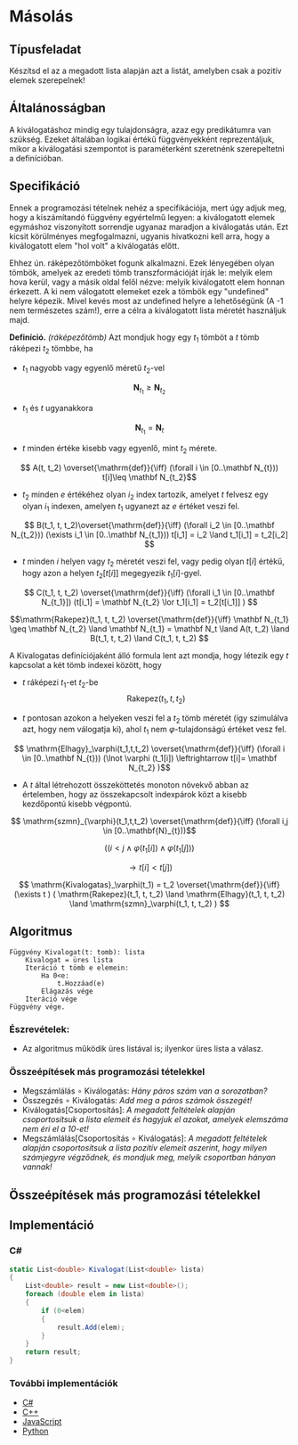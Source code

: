 # Másolás

## Típusfeladat
Készítsd el az a megadott lista alapján azt a listát, amelyben csak a pozitív elemek szerepelnek!

## Általánosságban
A kiválogatáshoz mindig egy tulajdonságra, azaz egy predikátumra van szükség. Ezeket általában logikai értékű függvényekként reprezentáljuk, mikor a kiválogatási szempontot is paraméterként szeretnénk szerepeltetni a definícióban.

## Specifikáció

Ennek a programozási tételnek nehéz a specifikációja, mert úgy adjuk meg, hogy a kiszámítandó függvény egyértelmű legyen: a kiválogatott elemek egymáshoz viszonyított sorrendje ugyanaz maradjon a kiválogatás után. Ezt kicsit körülményes megfogalmazni, ugyanis hivatkozni kell arra, hogy a kiválogatott elem "hol volt" a kiválogatás előtt.

Ehhez ún. ráképezőtömböket fogunk alkalmazni. Ezek lényegében olyan tömbök, amelyek az eredeti tömb transzformációját írják le: melyik elem hova kerül, vagy a másik oldal felől nézve: melyik kiválogatott elem honnan érkezett. A ki nem válogatott elemeket ezek a tömbök egy "undefined" helyre képezik. Mivel kevés most az undefined helyre a lehetőségünk (A -1 nem természetes szám!), erre a célra a kiválogatott lista méretét használjuk majd. 

**Definíció.** *(ráképezőtömb)*
Azt mondjuk hogy egy $t_1$ tömböt a $t$ tömb ráképezi $t_2$ tömbbe, ha 
- $t_1$ nagyobb vagy egyenlő méretű $t_2$-vel

$$ \mathbf N_{t_1} \geq \mathbf N_{t_2} $$

- $t_1$ és $t$ ugyanakkora

$$ \mathbf N_{t_1} = \mathbf N_t $$

- $t$ minden értéke kisebb vagy egyenlő, mint $t_2$ mérete.

$$ A(t, t_2) \overset{\mathrm{def}}{\iff} (\forall i \in [0..\mathbf N_{t})) t[i]\leq \mathbf N_{t_2}$$

- $t_2$ minden $e$ értékéhez olyan $i_2$ index tartozik, amelyet $t$ felvesz egy olyan $i_1$ indexen, amelyen $t_1$ ugyanezt az $e$ értéket veszi fel.

$$ B(t_1, t, t_2)\overset{\mathrm{def}}{\iff} (\forall i_2 \in [0..\mathbf N_{t_2}))  (\exists i_1 \in [0..\mathbf N_{t_1}))  t[i_1] = i_2 \land t_1[i_1] = t_2[i_2]  $$

- $t$ minden $i$ helyen vagy $t_2$ méretét veszi fel, vagy pedig olyan $t[i]$ értékű, hogy azon a helyen $t_2[t[i]]$ megegyezik $t_1[i]$-gyel.
    
$$ C(t_1, t, t_2) \overset{\mathrm{def}}{\iff} (\forall i_1 \in [0..\mathbf N_{t_1}]) (t[i_1] = \mathbf N_{t_2} \lor t_1[i_1] = t_2[t[i_1]]  ) $$

$$\mathrm{Rakepez}(t_1, t, t_2) \overset{\mathrm{def}}{\iff} 
        \mathbf N_{t_1} \geq \mathbf N_{t_2} 
\land   \mathbf N_{t_1} = \mathbf N_t
\land   A(t, t_2)
\land   B(t_1, t, t_2)
\land   C(t_1, t, t_2)
$$

A Kivalogatas definíciójaként álló formula lent azt mondja, hogy létezik egy $t$ kapcsolat a két tömb indexei között, hogy 

- $t$ ráképezi $t_1$-et $t_2$-be
$$ \mathrm{Rakepez}(t_1, t, t_2)$$

- $t$ pontosan azokon a helyeken veszi fel a $t_2$ tömb méretét (így szimulálva azt, hogy nem válogatja ki), ahol $t_1$ nem $\varphi$-tulajdonságú értéket vesz fel. 

$$ \mathrm{Elhagy}_\varphi(t_1,t,t_2) \overset{\mathrm{def}}{\iff} (\forall i \in [0..\mathbf N_{t})) (\lnot \varphi (t_1[i]) \leftrightarrow t[i]= \mathbf N_{t_2} )$$

- A $t$ által létrehozott összeköttetés monoton növekvő abban az értelemben, hogy az összekapcsolt indexpárok közt a kisebb kezdőpontú kisebb végpontú.

$$ \mathrm{szmn}_{\varphi}(t_1,t,t_2) \overset{\mathrm{def}}{\iff} (\forall i,j \in [0..\mathbf{N}_{t}))$$ 

$$((i<j \land \varphi(t_1[i]) \land \varphi(t_1[j]) )$$


$$\rightarrow t[i]<t[j])$$


$$ \mathrm{Kivalogatas}_\varphi(t_1) = t_2 \overset{\mathrm{def}}{\iff} 
(\exists t ) 
(
    \mathrm{Rakepez}(t_1, t, t_2)
    \land \mathrm{Elhagy}(t_1, t, t_2)
    \land \mathrm{szmn}_\varphi(t_1, t, t_2)
)
$$


## Algoritmus
```
Függvény Kivalogat(t: tomb): lista
    Kivalogat = üres lista
    Iteráció t tömb e elemein:
        Ha 0<e:
            t.Hozzáad(e)
        Elágazás vége
    Iteráció vége
Függvény vége.
```
### Észrevételek:
- Az algoritmus működik üres listával is; ilyenkor üres lista a válasz.
### Összeépítések más programozási tételekkel
- Megszámlálás $\circ$ Kiválogatás: *Hány páros szám van a sorozatban?*
- Összegzés $\circ$ Kiválogatás: *Add meg a páros számok összegét!*
- Kiválogatás[Csoportosítás]: *A megadott feltételek alapján csoportosítsuk a lista elemeit és hagyjuk el azokat, amelyek elemszáma nem éri el a 10-et!*
- Megszámlálás[Csoportosítás $\circ$ Kiválogatás]: *A megadott feltételek alapján csoportosítsuk a lista pozitív elemeit aszerint, hogy milyen számjegyre végződnek, és mondjuk meg, melyik csoportban hányan vannak!*

## Összeépítések más programozási tételekkel

## Implementáció
### C#
```cs
static List<double> Kivalogat(List<double> lista)
{
    List<double> result = new List<double>();
    foreach (double elem in lista)
    {
        if (0<elem)
        {
            result.Add(elem);
        }
    }
    return result;
}
```
### További implementációk
- [C#](kivalogatas.cs)
- [C++](kivalogatas.cpp)
- [JavaScript](kivalogatas.js)
- [Python](kivalogatas.py)



